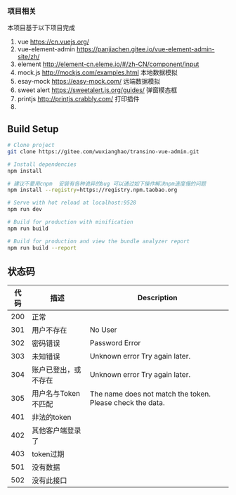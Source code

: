 ### **项目相关**
本项目基于以下项目完成
1. vue https://cn.vuejs.org/ 
2. vue-element-admin  https://panjiachen.gitee.io/vue-element-admin-site/zh/
3. element http://element-cn.eleme.io/#/zh-CN/component/input 
4. mock.js http://mockjs.com/examples.html 本地数据模拟
5. esay-mock https://easy-mock.com/   远端数据模拟  
6. sweet alert https://sweetalert.js.org/guides/ 弹窗模态框
7. printjs http://printjs.crabbly.com/  打印插件
8. 


## Build Setup

```bash
# Clone project
git clone https://gitee.com/wuxianghao/transino-vue-admin.git

# Install dependencies
npm install

# 建议不要用cnpm  安装有各种诡异的bug 可以通过如下操作解决npm速度慢的问题
npm install --registry=https://registry.npm.taobao.org

# Serve with hot reload at localhost:9528
npm run dev

# Build for production with minification
npm run build

# Build for production and view the bundle analyzer report
npm run build --report
```

## 状态码
| 代码        | 描述   | Description |
| --------   | ----- | -----|
| 200        | 正常    |   |
| 301        | 用户不存在 | No User |
| 302        | 密码错误 | Password Error |
| 303        | 未知错误 | Unknown error Try again later. |
| 304        | 账户已登出，或不存在 | Unknown error Try again later. |
| 305        | 用户名与Token 不匹配 | The name does not match the token. Please check the data. |
| 401        | 非法的token  |  
| 402        | 其他客户端登录了 |
| 403        | token过期    |
| 501        | 没有数据     |
| 502        | 没有此接口   |



